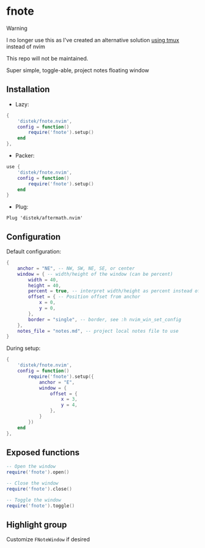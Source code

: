 # fnote


> [!WARNING]
> I no longer use this as I've created an alternative solution [using tmux](https://github.com/distek/tmux-tools?tab=readme-ov-file#notes) instead of nvim
> 
> This repo will not be maintained.


Super simple, toggle-able, project notes floating window

## Installation

- Lazy:

```lua
{
    'distek/fnote.nvim',
    config = function()
        require('fnote').setup()
    end
},
```

- Packer:

```lua
use {
    'distek/fnote.nvim',
    config = function()
        require('fnote').setup()
    end
}
```

- Plug:

```vim
Plug 'distek/aftermath.nvim'
```

## Configuration

Default configuration:

```lua
{
	anchor = "NE", -- NW, SW, NE, SE, or center
	window = { -- width/height of the window (can be percent)
		width = 40,
		height = 40,
		percent = true, -- interpret width/height as percent instead of fixed values
		offset = { -- Position offset from anchor
			x = 0,
			y = 0,
		},
		border = "single", -- border, see :h nvim_win_set_config
	},
	notes_file = "notes.md", -- project local notes file to use
}
```

During setup:

```lua
{
    'distek/fnote.nvim',
    config = function()
        require('fnote').setup({
            anchor = "E",
            window = {
                offset = {
                    x = 3,
                    y = 4,
                },
            }
        })
    end
},
```

## Exposed functions

```lua
-- Open the window
require('fnote').open()

-- Close the window
require('fnote').close()

-- Toggle the window
require('fnote').toggle()
```

## Highlight group

Customize `FNoteWindow` if desired
